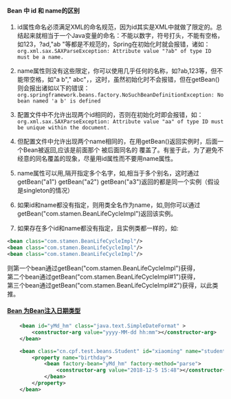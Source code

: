 #### Bean 中 id 和 name的区别  
1. id属性命名必须满足XML的命名规范，因为id其实是XML中就做了限定的。总结起来就相当于一个Java变量的命名：不能以数字，符号打头，不能有空格，如123，?ad,"ab "等都是不规范的，Spring在初始化时就会报错，诸如：  
`org.xml.sax.SAXParseException: Attribute value "?ab" of type ID must be a name.`

2. name属性则没有这些限定，你可以使用几乎任何的名称，如?ab,123等，但不能带空格，如"a b"," abc"，，这时，虽然初始化时不会报错，但在getBean()则会报出诸如以下的错误：  
`org.springframework.beans.factory.NoSuchBeanDefinitionException: No bean named 'a b' is defined`

3. 配置文件中不允许出现两个id相同的<bean>，否则在初始化时即会报错，如：
`org.xml.sax.SAXParseException: Attribute value "aa" of type ID must be unique within the document.`  

4. 但配置文件中允许出现两个name相同的<bean>，在用getBean()返回实例时，后面一个Bean被返回,应该是前面那个 <bean>被后面同名的 <bean>覆盖了。有鉴于此，为了避免不经意的同名覆盖的现象，尽量用id属性而不要用name属性。  

5. name属性可以用,隔开指定多个名字，如<bean name="b1,b2,b3">,相当于多个别名，这时通过getBean("a1") getBean("a2") getBean("a3")返回的都是同一个实例（假设是singleton的情况）  

6. 如果id和name都没有指定，则用类全名作为name，如<bean class="com.stamen.BeanLifeCycleImpl">,则你可以通过  
getBean("com.stamen.BeanLifeCycleImpl")返回该实例。  

7. 如果存在多个id和name都没有指定，且实例类都一样的<bean>，如:  
```xml
<bean class="com.stamen.BeanLifeCycleImpl"/>    
<bean class="com.stamen.BeanLifeCycleImpl"/>    
<bean class="com.stamen.BeanLifeCycleImpl"/>
```
则第一个bean通过getBean("com.stamen.BeanLifeCycleImpl")获得，  
第二个bean通过getBean("com.stamen.BeanLifeCycleImpl#1")获得，  
第三个bean通过getBean("com.stamen.BeanLifeCycleImpl#2")获得，以此类推。  

#### [Bean 为Bean注入日期类型](https://blog.csdn.net/u013216156/article/details/78626440)
```xml
	<bean id="yMd_hm" class="java.text.SimpleDateFormat" >
		<constructor-arg value="yyyy-MM-dd hh:mm"></constructor-arg>
	</bean>

	<bean class="cn.cpf.test.beans.Student" id="xiaoming" name="student">
		<property name="birthday">
			<bean factory-bean="yMd_hm" factory-method="parse">
				<constructor-arg value="2018-12-5 15:48"></constructor-arg>
			</bean>
		</property>
	</bean>
```
